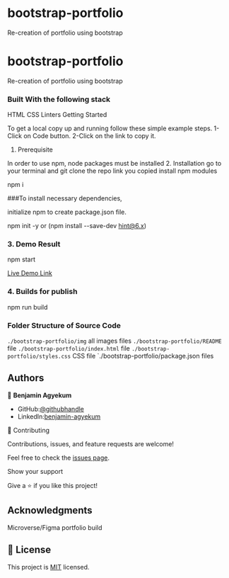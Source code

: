 # bootstrap-portfolio
Re-creation of portfolio using bootstrap

# bootstrap-portfolio
Re-creation of portfolio using bootstrap


### Built With the following stack
HTML CSS Linters
Getting Started

To get a local copy up and running follow these simple example steps. 1-Click on Code button. 2-Click on the link to copy it.
1. Prerequisite

In order to use npm, node packages must be installed
2. Installation
go to your terminal and git clone the repo link you copied
 install npm modules

npm i

 ###To install necessary dependencies,

initialize npm to create package.json file.

npm init -y or (npm install --save-dev hint@6.x)

### 3. Demo Result

npm start

[Live Demo Link](https://localhost:5500/)

### 4. Builds for publish

npm run build


### Folder Structure of Source Code

`./bootstrap-portfolio/img` all images files
`./bootstrap-portfolio/README` file
`./bootstrap-portfolio/index.html` file
`./bootstrap-portfolio/styles.css` CSS file
`./bootstrap-portfolio/package.json files

## Authors

👤 **Benjamin Agyekum**

- GitHub:[@githubhandle](https://github.com/hislordshipprof)
- LinkedIn:[benjamin-agyekum](https://www.linkedin.com/in/benjamin-agyekum-5962b7126)

🤝 Contributing

Contributions, issues, and feature requests are welcome!

Feel free to check the [issues page](../../issues/).

Show your support

Give a ⭐️ if you like this project!

## Acknowledgments
Microverse/Figma portfolio build


## 📝 License

This project is [MIT](./MIT.md) licensed.
